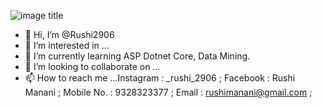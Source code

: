 ![image title](https://rushter.com/counter.svg)


- 👋 Hi, I’m @Rushi2906
- 👀 I’m interested in ...
- 🌱 I’m currently learning ASP Dotnet Core, Data Mining.  
- 💞️ I’m looking to collaborate on ...
- 📫 How to reach me ...Instagram : _rushi_2906 ;
                         Facebook : Rushi Manani ;
                         Mobile No. : 9328323377 ;
                         Email : rushimanani@gmail.com ;
<!---
Rushi2906/Rushi2906 is a ✨ special ✨ repository because its `README.md` (this file) appears on your GitHub profile.
You can click the Preview link to take a look at your changes.
--->


